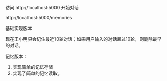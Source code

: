 
访问 http://localhost:5000 开始对话

http://localhost:5000/memories



基础实现版本

现在王小明只会记住最近10轮对话；如果用户输入的对话超过10轮，则删除最早的对话。

记忆版本：
1. 实现简单的记忆存储
2. 实现了简单的记忆读取。